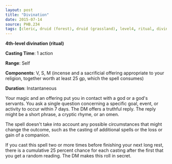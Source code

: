 ```yaml
---
layout: post
title: "Divination"
date: 2015-07-14
source: PHB.234
tags: [cleric, druid (forest), druid (grassland), level4, ritual, divination]
---
```


**4th-level divination (ritual)**

**Casting Time**: 1 action

**Range**: Self

**Components**: V, S, M (incense and a sacrificial offering appropriate to your religion, together worth at least 25 gp, which the spell consumes)

**Duration**: Instantaneous

Your magic and an offering put you in contact with a god or a god's servants. You ask a single question concerning a specific goal, event, or activity to occur within 7 days. The DM offers a truthful reply. The reply might be a short phrase, a cryptic rhyme, or an omen.

The spell doesn't take into account any possible circumstances that might change the outcome, such as the casting of additional spells or the loss or gain of a companion.

If you cast this spell two or more times before finishing your next long rest, there is a cumulative 25 percent chance for each casting after the first that you get a random reading. The DM makes this roll in secret.
